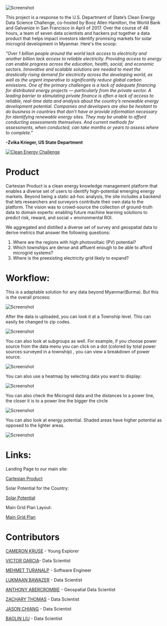
![Screenshot](imgs/cartesianproduct_gist.png)

This project is a response to the U.S. Department of State’s Clean Energy Data Science Challenge, co-hosted by Booz Allen Hamilton, the World Bank and Galvanize in San Francisco in April of 2017. Over the course of 48 hours, a team of seven data scientists and hackers put together a data product that helps impact investors identify promising markets for solar microgrid development in Myanmar. Here's the scoop:

_"Over 1 billion people around the world lack access to electricity and another billion lack access to reliable electricity. Providing access to energy can enable progress across the education, health, social, and economic sectors. Innovative and scalable solutions are needed to meet the drastically rising demand for electricity across the developing world, as well as the urgent imperative to significantly reduce global carbon emissions. One of the primary challenges is a lack of adequate financing for distributed energy projects — particularly from the private sector. A leading barrier to stimulating private finance is often a lack of access to reliable, real-time data and analysis about the country’s renewable energy development potential.
Companies and developers are also be hesitant to do business in countries that don’t have or provide information necessary for identifying renewable energy sites. They may be unable to afford conducting assessments themselves. And current methods for assessments, when conducted, can take months or years to assess where to complete."_

**-Zvika Krieger, US State Department**

[![Clean Energy Challenge](imgs/clean_energy_challenge.png)](https://player.vimeo.com/video/213028055 "Clean Energy Challenge - Click to Watch!")

# Product

Cartesian Product is a clean energy knowledge management platform that enables a diverse set of users to identify high-potential emerging energy markets. Beyond being a static ad-hoc analysis, the site includes a backend that lets researchers and surveyors contribute their own data to the platform. The vision was to crowd-source the collection of ground-truth data to domain experts: enabling future machine learning solutions to predict risk, reward, and social + environmental ROI.

We aggregated and distilled a diverse set of survey and geospatial data to derive metrics that answer the following questions:

1. Where are the regions with high photovoltaic (PV) potential?
2. Which townships are dense and affluent enough to be able to afford microgrid systems?
3. Where is the preexisting electricity grid likely to expand?


# Workflow:

This is a adaptable solution for any data beyond Myanmar(Burma).  But this is the overall process:

![Screenshot](imgs/workflow.png)

After the data is uploaded, you can look it at a Township level.  This can easily be changed to zip codes.

![Screenshot](imgs/township.png)

You can also look at subgroups as well.  For example, if you choose power source from the data menu you can click on a dot (colored by total power sources surveyed in a township) , you can view a breakdown of power source.

![Screenshot](imgs/submenu.png)

You can also use a heatmap by selecting data you want to display:

![Screenshot](imgs/Heat_Map.png)

You can also check the Microgrid data and the distances to a power line, the closer it is to a power line the bigger the circle

![Screenshot](imgs/microgrid.png)

You can also look at energy potential.  Shaded areas have higher potential as opposed to the lighter areas.

![Screenshot](imgs/energy_potential.png)

# Links:

Landing Page to our main site:

[Cartesian Product](https://cartesianproduct.github.io/home/)


Solar Potential for the Country:

[Solar Potential](https://cartesianproduct.github.io/home/solarpotential/)

Main Grid Plan Layout:

[Main Grid Plan](https://cartesianproduct.github.io/home/maingridplan.html)

# Contributors
[CAMERON KRUSE](https://www.linkedin.com/in/krusecameron/) - Young Explorer

[VICTOR GARCIA](https://www.linkedin.com/in/evictorgarcia/)- Data Scientist

[MEHMET TURANALP](https://www.linkedin.com/in/mehmet-emin-turanalp/) - Software Engineer

[LUKMAAN BAWAZER](https://www.linkedin.com/in/lukmaanbawazer/) - Data Scientist

[ANTHONY ABERCROMBIE](https://www.linkedin.com/in/anthony-abercrombie-67264895/) - Geospatial Data Scientist

[ZACHARY THOMAS](https://www.linkedin.com/in/thomaszi/) - Data Scientist

[JASON CHIANG](https://www.linkedin.com/in/jachian22/) - Data Scientist

[BAOLIN LIU](https://www.linkedin.com/in/baolinliu/) - Data Scientist
